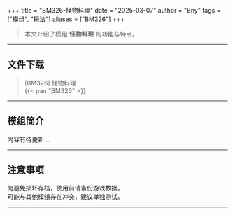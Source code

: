 +++
title = "BM326-怪物料理"
date = "2025-03-07"
author = "Bny"
tags = ["模组", "玩法"]
aliases = ["BM326"]
+++

> 本文介绍了模组 **怪物料理** 的功能与特点。

---

## 文件下载

> [BM326] 怪物料理  
{{< pan "BM326" >}}  

---

## 模组简介

>  
内容有待更新...  

---

## 注意事项

>  
为避免损坏存档，使用前请备份游戏数据。  
可能与其他模组存在冲突，建议单独测试。  

---

